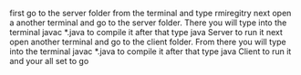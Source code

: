 first go to the server folder from the terminal and type rmiregitry
next open a another terminal and go to the server folder. There you will type into the terminal javac *.java to compile it
after that type java Server to run it
next open another terminal and go to the client folder. From there you will type into the terminal javac *.java to compile it
after that type java Client to run it and your all set to go 
